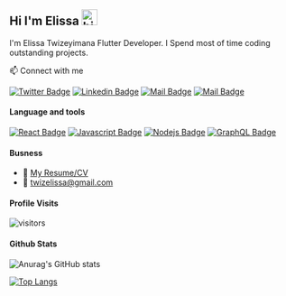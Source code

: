 ## Hi I'm Elissa <img src="https://user-images.githubusercontent.com/1303154/88677602-1635ba80-d120-11ea-84d8-d263ba5fc3c0.gif" width="28px" alt="hi">

I'm Elissa Twizeyimana Flutter Developer. I Spend most of time coding outstanding projects.

:mailbox: Connect with me

[![Twitter Badge](https://img.shields.io/badge/-@twizeyimanaeli4-1ca0f1?style=flat&labelColor=1ca0f1&logo=twitter&logoColor=white&link=https://twitter.com/twizeyimanaeli4)](https://twitter.com/twizeyimanaeli4) [![Linkedin Badge](https://img.shields.io/badge/-Twizeyimana-0e76a8?style=flat&labelColor=0e76a8&logo=linkedin&logoColor=white)](https://www.linkedin.com/in/twizeyimana-elissa-93a7971a0/) [![Mail Badge](https://img.shields.io/badge/-@twizelissa-e84393?style=flat&labelColor=e84393&logo=instagram&logoColor=white)](https://instagram.com/twizelissa) [![Mail Badge](https://img.shields.io/badge/-twizelissa@gmail.com-c0392b?style=flat&labelColor=c0392b&logo=gmail&logoColor=white)](mailto:twizelissa@gmail.com)

#### Language and tools

[![React Badge](https://img.shields.io/badge/-React-61DBFB?style=for-the-badge&labelColor=black&logo=react&logoColor=61DBFB)](#) [![Javascript Badge](https://img.shields.io/badge/-Javascript-F0DB4F?style=for-the-badge&labelColor=black&logo=javascript&logoColor=F0DB4F)](#) [![Nodejs Badge](https://img.shields.io/badge/-Nodejs-3C873A?style=for-the-badge&labelColor=black&logo=node.js&logoColor=3C873A)](#) [![GraphQL Badge](https://img.shields.io/badge/-GraphQl-e535ab?style=for-the-badge&labelColor=black&logo=node.js&logoColor=e535ab)](#)

#### Busness

- :paperclip: [My Resume/CV](https://github.com/twizelissa/twizelissa/blob/master/resumes/resume%20v1.0.pdf)
- :email: twizelissa@gmail.com

#### Profile Visits

![visitors](https://visitor-badge.glitch.me/badge?page_id=twizelissa.twizelissa)

#### Github Stats
![Anurag's GitHub stats](https://github-readme-stats.vercel.app/api?username=twizelissa&show_icons=true&theme=tokyonight)

[![Top Langs](https://github-readme-stats.vercel.app/api/top-langs/?username=twizelissa&layout=compact)](https://github.com/anuraghazra/github-readme-stats)


